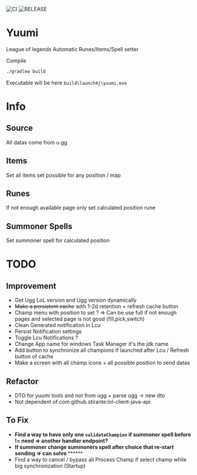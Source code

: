 ![CI](https://github.com/OlivierMary/Yuumi/workflows/CI/badge.svg)
![RELEASE](https://github.com/OlivierMary/Yuumi/workflows/RELEASE/badge.svg)

# Yuumi
League of legends Automatic Runes/Items/Spell setter

Compile
```sh
./gradlew build
```

Executable will be here `build\launch4j\yuumi.exe`

# Info 

## Source
All datas come from u.gg

## Items
Set all items set possible for any position / map

## Runes
If not enough available page only set calculated position rune

## Summoner Spells
Set summoner spell for calculated position

# TODO
## Improvement
 - Get Ugg LoL version and Ugg version dynamically
 - ~~Make a persistent cache~~ with 1-2d retention + refresh cache button
 - Champ menu with position to set ? => Can be use full if not enough pages and selected page is not good (fill,pick,switch)
 - Clean Generated notification in Lcu
 - Persist Notification settings
 - Toggle Lcu Notifications ?
 - Change App name for windows Task Manager it's the jdk name
 - Add button to synchronize all champions if launched after Lcu / Refresh button of cache 
 - Make a screen with all champ icons + all possible position to send datas

## Refactor
 - DTO for yuumi tools and not from ugg + parse ugg -> new dto
 - Not dependent of com.github.stirante:lol-client-java-api

## To Fix
 - **Find a way to have only one `validateChampion` if summoner spell before != need => another handler endpoint?**
 - **If summoner change summoners spell after choice that re-start sending => can solve ^^^^^^**
 - Find a way to cancel / bypass all Process Champ if select champ while big synchronization (Startup)



